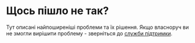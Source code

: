 # Щось пішло не так?

Тут описані найпоширеніші проблеми та їх рішення. Якщо власноруч ви не змогли вирішити проблему - зверніться до [служби підтримки](/docs/organizer/support).

### 
